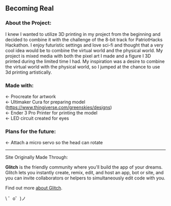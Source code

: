 Becoming Real
------------
### About the Project:

I knew I wanted to utilize 3D printing in my project from the beginning and decided to combine it with the challenge of the 8-bit track for PatriotHacks Hackathon. I enjoy futuristic settings and love sci-fi and thought that a very cool idea would be to combine the virtual world and the physical world. My project is mixed media with both the pixel art I made and a figure I 3D printed during the limited time I had. My inspiration was a desire to combine the virtual world with the physical world, so I jumped at the chance to use 3d printing artistically. 

### Made with:
← Procreate for artwork
<br>← Ultimaker Cura for preparing model (https://www.thingiverse.com/greenskies/designs)
<br>← Ender 3 Pro Printer for printing the model
<br>← LED circuit created for eyes

### Plans for the future:
← Attach a micro servo so the head can rotate


-------------------
Site Originally Made Through:

**Glitch** is the friendly community where you'll build the app of your dreams. Glitch lets you instantly create, remix, edit, and host an app, bot or site, and you can invite collaborators or helpers to simultaneously edit code with you.

Find out more [about Glitch](https://glitch.com/about).

\ ゜o゜)ノ

